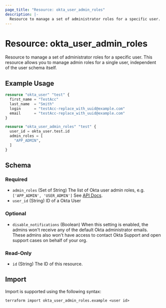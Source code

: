 ```yaml
---
page_title: "Resource: okta_user_admin_roles"
description: |-
  Resource to manage a set of administrator roles for a specific user. This resource allows you to manage admin roles for a single user, independent of the user schema itself.
---
```


# Resource: okta_user_admin_roles

Resource to manage a set of administrator roles for a specific user. This resource allows you to manage admin roles for a single user, independent of the user schema itself.

## Example Usage

```terraform
resource "okta_user" "test" {
  first_name = "TestAcc"
  last_name  = "Smith"
  login      = "testAcc-replace_with_uuid@example.com"
  email      = "testAcc-replace_with_uuid@example.com"
}

resource "okta_user_admin_roles" "test" {
  user_id = okta_user.test.id
  admin_roles = [
    "APP_ADMIN",
  ]
}
```

<!-- schema generated by tfplugindocs -->
## Schema

### Required

- `admin_roles` (Set of String) The list of Okta user admin roles, e.g. `['APP_ADMIN', 'USER_ADMIN']` See [API Docs](https://developer.okta.com/docs/reference/api/roles/#role-types).
- `user_id` (String) ID of a Okta User

### Optional

- `disable_notifications` (Boolean) When this setting is enabled, the admins won't receive any of the default Okta administrator emails. These admins also won't have access to contact Okta Support and open support cases on behalf of your org.

### Read-Only

- `id` (String) The ID of this resource.

## Import

Import is supported using the following syntax:

```shell
terraform import okta_user_admin_roles.example <user id>
```
